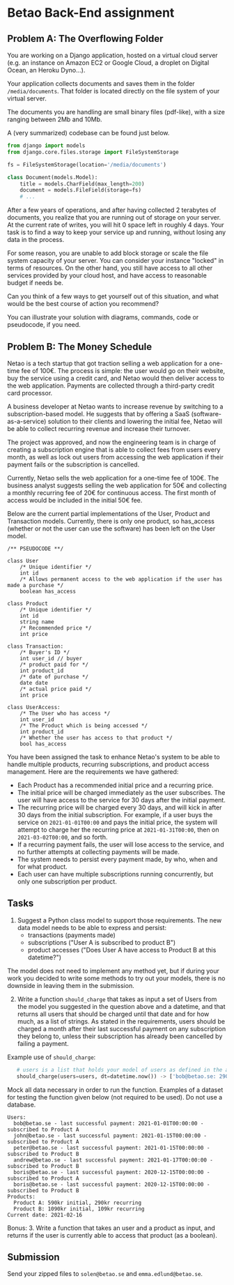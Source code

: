 # Betao Back-End assignment

## Problem A: The Overflowing Folder

You are working on a Django application, hosted on a virtual cloud server (e.g. an instance on Amazon EC2 or Google Cloud, a droplet on Digital Ocean, an Heroku Dyno...).

Your application collects documents and saves them in the folder `/media/documents`. That folder is located directly on the file system of your virtual server. 

The documents you are handling are small binary files (pdf-like), with a size ranging between 2Mb and 10Mb. 

A (very summarized) codebase can be found just below.

```python
from django import models
from django.core.files.storage import FileSystemStorage

fs = FileSystemStorage(location='/media/documents')

class Document(models.Model):
    title = models.CharField(max_length=200)
    document = models.FileField(storage=fs)
    # ...
```

After a few years of operations, and after having collected 2 terabytes of documents, you realize that you are running out of storage on your server. At the current rate of writes, you will hit 0 space left in roughly 4 days. Your task is to find a way to keep your service up and running, without losing any data in the process.

For some reason, you are unable to add block storage or scale the file system capacity of your server. You can consider your instance "locked" in terms of resources. On the other hand, you still have access to all other services provided by your cloud host, and have access to reasonable budget if needs be.

Can you think of a few ways to get yourself out of this situation, and what would be the best course of action you recommend? 

You can illustrate your solution with diagrams, commands, code or pseudocode, if you need.

## Problem B: The Money Schedule

Netao is a tech startup that got traction selling a web application for a one-time fee of 100€. The process is simple: the user would go on their website, buy the service using a credit card, and Netao would then deliver access to the web application. Payments are collected through a third-party credit card processor. 

A business developer at Netao wants to increase revenue by switching to a subscription-based model. He suggests that by offering a SaaS (software-as-a-service) solution to their clients and lowering the initial fee, Netao will be able to collect recurring revenue and increase their turnover.

The project was approved, and now the engineering team is in charge of creating a subscription engine that is able to collect fees from users every month, as well as lock out users from accessing the web application if their payment fails or the subscription is cancelled.

Currently, Netao sells the web application for a one-time fee of 100€. The business analyst suggests selling the web application for 50€ and collecting a monthly recurring fee of 20€ for continuous access. The first month of access would be included in the initial 50€ fee.


Below are the current partial implementations of the User, Product and Transaction models. Currently, there is only one product, so has_access (whether or not the user can use the software) has been left on the User model.

```
/** PSEUDOCODE **/

class User
    /* Unique identifier */
    int id
    /* Allows permanent access to the web application if the user has made a purchase */
    boolean has_access

class Product
    /* Unique identifier */
    int id
    string name
    /* Recommended price */ 
    int price

class Transaction:
    /* Buyer's ID */
    int user_id // buyer
    /* product paid for */
    int product_id
    /* date of purchase */
    date date
    /* actual price paid */
    int price
    
class UserAccess:
    /* The User who has access */
    int user_id
    /* The Product which is being accessed */
    int product_id
    /* Whether the user has access to that product */
    bool has_access
``` 

You have been assigned the task to enhance Netao's system to be able to handle multiple products, recurring subscriptions, and product access management. Here are the requirements we have gathered:

- Each Product has a recommended initial price and a recurring price.
- The initial price will be charged immediately as the user subscribes. The user will have access to the service for 30 days after the initial payment.
- The recurring price will be charged every 30 days, and will kick in after 30 days from the initial subscription. For example, if a user buys the service on `2021-01-01T00:00` and pays the initial price, the system will attempt to charge her the recurring price at `2021-01-31T00:00`, then on `2021-03-02T00:00`, and so forth.
- If a recurring payment fails, the user will lose access to the service, and no further attempts at collecting payments will be made.
- The system needs to persist every payment made, by who, when and for what product.
- Each user can have multiple subscriptions running concurrently, but only one subscription per product.

## Tasks
1. Suggest a Python class model to support those requirements. The new data model needs to be able to express and persist:
    - transactions (payments made)
    - subscriptions ("User A is subscribed to product B")
    - product accesses ("Does User A have access to Product B at this datetime?")
   
The model does not need to implement any method yet, but if during your work you decided to write some methods to try out your models, there is no downside in leaving them in the submission.

2. Write a function `should_charge` that takes as input a set of Users from the model you suggested in the question above and a datetime, and that returns all users that should be charged until that date and for how much, as a list of strings. As stated in the requirements, users should be charged a month after their last successful payment on any subscription they belong to, unless their subscription has already been cancelled by failing a payment.

Example use of `should_charge`:
```python
   # users is a list that holds your model of users as defined in the answer to question 1
   should_charge(users=users, dt=datetime.now()) -> ['bob@betao.se: 290kr', 'john@betao.se: 290kr']
```

Mock all data necessary in order to run the function. Examples of a dataset for testing the function given below (not required to be used). Do not use a database.
```
Users: 
  bob@betao.se - last successful payment: 2021-01-01T00:00:00 - subscribed to Product A
  john@betao.se - last successful payment: 2021-01-15T00:00:00 - subscribed to Product A
  peter@betao.se - last successful payment: 2021-01-15T00:00:00 - subscribed to Product B
  andrew@betao.se - last successful payment: 2021-01-17T00:00:00 - subscribed to Product B
  boris@betao.se - last successful payment: 2020-12-15T00:00:00 - subscribed to Product A
  boris@betao.se - last successful payment: 2020-12-15T00:00:00 - subscribed to Product B
Products:
  Product A: 590kr initial, 290kr recurring
  Product B: 1090kr initial, 109kr recurring
Current date: 2021-02-16
```


Bonus:
3. Write a function that takes an user and a product as input, and returns if the user is currently able to access that product (as a boolean).

## Submission
Send your zipped files to `solen@betao.se` and `emma.edlund@betao.se`.
